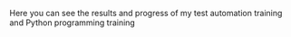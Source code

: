 Here you can see the results and progress of my test automation training and Python programming training
